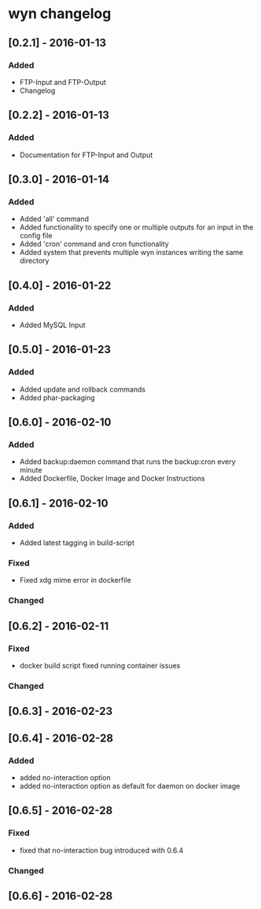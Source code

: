 # wyn changelog

## [0.2.1] - 2016-01-13
### Added
- FTP-Input and FTP-Output
- Changelog

## [0.2.2] - 2016-01-13
### Added
- Documentation for FTP-Input and Output

## [0.3.0] - 2016-01-14
### Added
- Added 'all' command
- Added functionality to specify one or multiple outputs for an input in the config file
- Added 'cron' command and cron functionality
- Added system that prevents multiple wyn instances writing the same directory

## [0.4.0] - 2016-01-22
### Added
- Added MySQL Input

## [0.5.0] - 2016-01-23
### Added
- Added update and rollback commands
- Added phar-packaging

## [0.6.0] - 2016-02-10
### Added
- Added backup:daemon command that runs the backup:cron every minute
- Added Dockerfile, Docker Image and Docker Instructions

## [0.6.1] - 2016-02-10
### Added
- Added latest tagging in build-script
### Fixed
- Fixed xdg mime error in dockerfile
### Changed


## [0.6.2] - 2016-02-11
### Fixed
- docker build script fixed running container issues
### Changed


## [0.6.3] - 2016-02-23

## [0.6.4] - 2016-02-28
### Added
- added no-interaction option
- added no-interaction option as default for daemon on docker image

## [0.6.5] - 2016-02-28
### Fixed
- fixed that no-interaction bug introduced with 0.6.4
### Changed


## [0.6.6] - 2016-02-28
